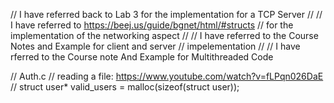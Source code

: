 // I have referred back to Lab 3 for the implementation for a TCP Server 
// 
// I have referred to https://beej.us/guide/bgnet/html/#structs 
// for the implementation of the networking aspect
//
// I have referred to the Course Notes and Example for client and server
// impelementation
//
// I have rferred to the Course note And Example for Multithreaded Code


// Auth.c 
    // reading a file: https://www.youtube.com/watch?v=fLPqn026DaE
    // struct user* valid_users = malloc(sizeof(struct user));

